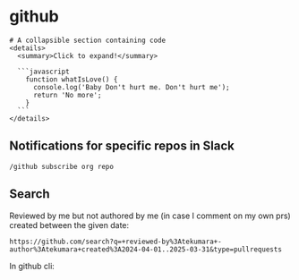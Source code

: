 # github

````
# A collapsible section containing code
<details>
  <summary>Click to expand!</summary>

  ```javascript
    function whatIsLove() {
      console.log('Baby Don't hurt me. Don't hurt me');
      return 'No more';
    }
  ```
</details>
````

## Notifications for specific repos in Slack

```
/github subscribe org repo
```

## Search

Reviewed by me but not authored by me (in case I comment on my own prs) created between the given date:

```
https://github.com/search?q=+reviewed-by%3Atekumara+-author%3Atekumara+created%3A2024-04-01..2025-03-31&type=pullrequests
```

In github cli:

```

```

